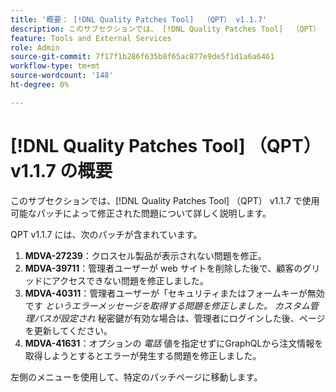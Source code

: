 ```yaml
---
title: '概要： [!DNL Quality Patches Tool]  （QPT） v1.1.7'
description: このサブセクションでは、 [!DNL Quality Patches Tool]  （QPT） v1.1.7 で使用可能なパッチによって修正された問題について詳しく説明します。
feature: Tools and External Services
role: Admin
source-git-commit: 7f17f1b286f635b8f65ac877e9de5f1d1a6a6461
workflow-type: tm+mt
source-wordcount: '148'
ht-degree: 0%

---
```


# [!DNL Quality Patches Tool] （QPT） v1.1.7 の概要

このサブセクションでは、[!DNL Quality Patches Tool] （QPT） v1.1.7 で使用可能なパッチによって修正された問題について詳しく説明します。

QPT v1.1.7 には、次のパッチが含まれています。

1. **MDVA-27239**：クロスセル製品が表示されない問題を修正。
1. **MDVA-39711**：管理者ユーザーが web サイトを削除した後で、顧客のグリッドにアクセスできない問題を修正しました。
1. **MDVA-40311**：管理者ユーザーが「セキュリティまたはフォームキーが無効です *というエラーメッセージを取得する問題を修正しました。 カスタム管理パスが設定され* 秘密鍵が有効な場合は、管理者にログインした後、ページを更新してください。
1. **MDVA-41631**：オプションの *電話* 値を指定せずにGraphQLから注文情報を取得しようとするとエラーが発生する問題を修正しました。


左側のメニューを使用して、特定のパッチページに移動します。
